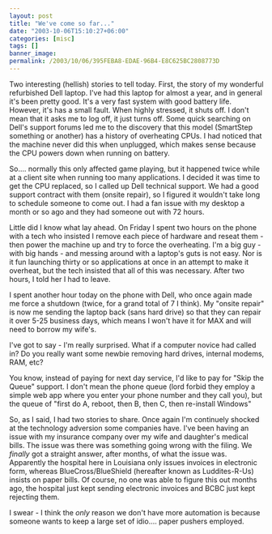 ```yaml
---
layout: post
title: "We've come so far..."
date: "2003-10-06T15:10:27+06:00"
categories: [misc]
tags: []
banner_image: 
permalink: /2003/10/06/395FEBA8-EDAE-96B4-E8C625BC2808773D
---
```


Two interesting (hellish) stories to tell today. First, the story of my wonderful refurbished Dell laptop. I've had this laptop for almost a year, and in general it's been pretty good. It's a very fast system with good battery life. However, it's has a small fault. When highly stressed, it shuts off. I don't mean that it asks me to log off, it just turns off. Some quick searching on Dell's support forums led me to the discovery that this model (SmartStep something or another) has a history of overheating CPUs. I had noticed that the machine never did this when unplugged, which makes sense because the CPU powers down when running on battery.

So.... normally this only affected game playing, but it happened twice while at a client site when running too many applications. I decided it was time to get the CPU replaced, so I called up Dell technical support. We had a good support contract with them (onsite repair), so I figured it wouldn't take long to schedule someone to come out. I had a fan issue with my desktop a month or so ago and they had someone out with 72 hours. 

Little did I know what lay ahead. On Friday I spent two hours on the phone with a tech who insisted I remove each piece of hardware and reseat them - then power the machine up and try to force the overheating. I'm a big guy - with big hands - and messing around with a laptop's guts is not easy. Nor is it fun launching thirty or so applications at once in an attempt to make it overheat, but the tech insisted that all of this was necessary. After two hours, I told her I had to leave. 

I spent another hour today on the phone with Dell, who once again made me force a shutdown (twice, for a grand total of 7 I think). My "onsite repair" is now me sending the laptop back (sans hard drive) so that they can repair it over 5-25 business days, which means I won't have it for MAX and will need to borrow my wife's.

I've got to say - I'm really surprised. What if a computer novice had called in? Do you really want some newbie removing hard drives, internal modems, RAM, etc? 

You know, instead of paying for next day service, I'd like to pay for "Skip the Queue" support. I don't mean the phone queue (lord forbid they employ a simple web app where you enter your phone number and they call you), but the queue of "first do A, reboot, then B, then C, then re-install Windows"

So, as I said, I had two stories to share. Once again I'm continuely shocked at the technology adversion some companies have. I've been having an issue with my insurance company over my wife and daughter's medical bills. The issue was there was something going wrong with the filing. We <i>finally</i> got a straight answer, after months, of what the issue was. Apparently the hospital here in Louisiana only issues invoices in electronic form, whereas BlueCross/BlueShield (hereafter known as Luddites-R-Us) insists on paper bills. Of course, no one was able to figure this out months ago, the hospital just kept sending electronic invoices and BCBC just kept rejecting them.

I swear - I think the <i>only</i> reason we don't have more automation is because someone wants to keep a large set of idio.... paper pushers employed.